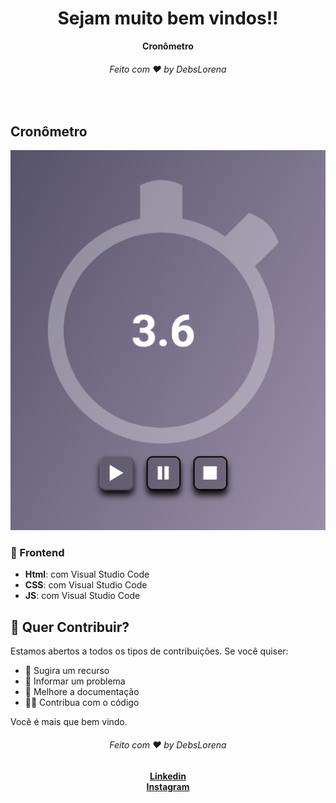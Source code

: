 <div align="center">
  <h1>Sejam muito bem vindos!!</h1>
  <strong>Cronômetro</strong>
  <h6>Feito com ❤️ by DebsLorena</h6>
</div>
<br>


## Cronômetro

<div align="center">
    <img src="./print.PNG" alt="daily.dev" width="550">
</div>


### 🎨 Frontend

*  **Html**: com Visual Studio Code 
*  **CSS**: com Visual Studio Code 
*  **JS**: com Visual Studio Code 


## 🙌 Quer Contribuir?

Estamos abertos a todos os tipos de contribuições. Se você quiser:
* 🤔 Sugira um recurso
* 🐛 Informar um problema
* 📖 Melhore a documentação
* 👨‍💻 Contribua com o código

Você é mais que bem vindo. 


<div align="center">
    <h6>Feito com ❤️ by DebsLorena</h6>
    <a href="https://www.linkedin.com/in/loredebs/"><strong>Linkedin</strong></a></br>
    <a href="https://www.instagram.com/debslorena/"><strong>Instagram</strong></a>
</div>
